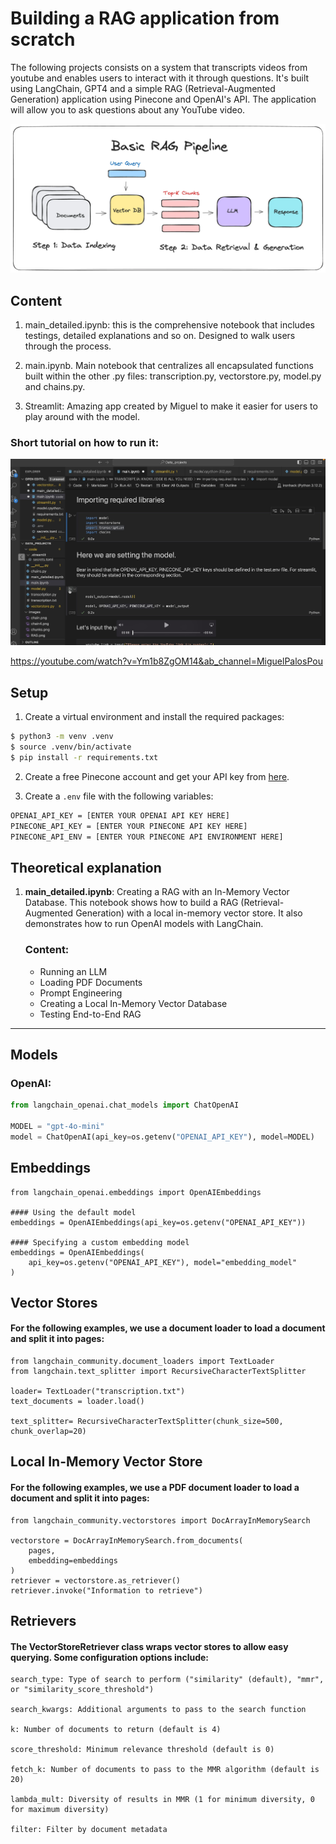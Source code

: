 
# Building a RAG application from scratch

The following projects consists on a system that transcripts videos from youtube and enables users to interact with it through questions. It's built using LangChain, GPT4 and a simple RAG (Retrieval-Augmented Generation) application using Pinecone and OpenAI's API. The application will allow you to ask questions about any YouTube video.

![Alt text](./images/RAGGS.png)




## Content

1. main_detailed.ipynb: this is the comprehensive notebook that includes testings, detailed explanations and so on. Designed to walk users through the process.

2. main.ipynb. Main notebook that centralizes all encapsulated functions built within the other .py files: transcription.py, vectorstore.py, model.py and chains.py.

3. Streamlit: Amazing app created by Miguel to make it easier for users to play around with the model.

### Short tutorial on how to run it:


[![Watch the video](./images/test.jpeg)](https://youtube.com/watch?v=Ym1b8ZgOM14&ab_channel=MiguelPalosPou)

https://youtube.com/watch?v=Ym1b8ZgOM14&ab_channel=MiguelPalosPou
## Setup

1. Create a virtual environment and install the required packages:

```bash
$ python3 -m venv .venv
$ source .venv/bin/activate
$ pip install -r requirements.txt
```

2. Create a free Pinecone account and get your API key from [here](https://www.pinecone.io/).

3. Create a `.env` file with the following variables:

```bash
OPENAI_API_KEY = [ENTER YOUR OPENAI API KEY HERE]
PINECONE_API_KEY = [ENTER YOUR PINECONE API KEY HERE]
PINECONE_API_ENV = [ENTER YOUR PINECONE API ENVIRONMENT HERE]
```

## Theoretical explanation

1. **main_detailed.ipynb**: Creating a RAG with an In-Memory Vector Database. This notebook shows how to build a RAG (Retrieval-Augmented Generation) with a local in-memory vector store. It also demonstrates how to run OpenAI models with LangChain.

   ### Content:
   - Running an LLM
   - Loading PDF Documents
   - Prompt Engineering
   - Creating a Local In-Memory Vector Database
   - Testing End-to-End RAG


---

## Models

### OpenAI:
```python
from langchain_openai.chat_models import ChatOpenAI

MODEL = "gpt-4o-mini"
model = ChatOpenAI(api_key=os.getenv("OPENAI_API_KEY"), model=MODEL)
```
## Embeddings
```
from langchain_openai.embeddings import OpenAIEmbeddings

#### Using the default model
embeddings = OpenAIEmbeddings(api_key=os.getenv("OPENAI_API_KEY"))

#### Specifying a custom embedding model
embeddings = OpenAIEmbeddings(
    api_key=os.getenv("OPENAI_API_KEY"), model="embedding_model"
)
```
## Vector Stores

#### For the following examples, we use a document loader to load a document and split it into pages:
```
from langchain_community.document_loaders import TextLoader
from langchain.text_splitter import RecursiveCharacterTextSplitter

loader= TextLoader("transcription.txt")
text_documents = loader.load()

text_splitter= RecursiveCharacterTextSplitter(chunk_size=500, chunk_overlap=20)

```
## Local In-Memory Vector Store
#### For the following examples, we use a PDF document loader to load a document and split it into pages:
```
from langchain_community.vectorstores import DocArrayInMemorySearch

vectorstore = DocArrayInMemorySearch.from_documents(
    pages,
    embedding=embeddings
)
retriever = vectorstore.as_retriever()
retriever.invoke("Information to retrieve")
```
## Retrievers

#### The VectorStoreRetriever class wraps vector stores to allow easy querying. Some configuration options include:
```
search_type: Type of search to perform ("similarity" (default), "mmr", or "similarity_score_threshold")

search_kwargs: Additional arguments to pass to the search function

k: Number of documents to return (default is 4)

score_threshold: Minimum relevance threshold (default is 0)

fetch_k: Number of documents to pass to the MMR algorithm (default is 20)

lambda_mult: Diversity of results in MMR (1 for minimum diversity, 0 for maximum diversity)

filter: Filter by document metadata
```